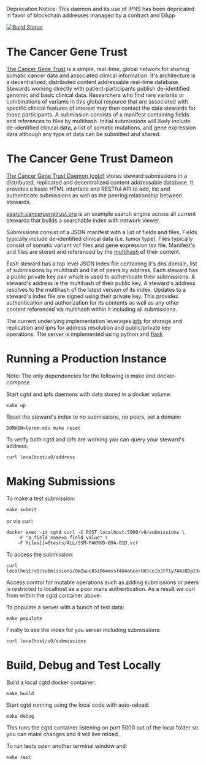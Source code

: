 Deprecation Notice: This daemon and its use of IPNS has been depricated in favor of blockchain addresses managed by a contract and DApp

[![Build Status](https://travis-ci.org/ga4gh/cgtd.svg?branch=master)](https://travis-ci.org/ga4gh/cgtd)

# The Cancer Gene Trust
[The Cancer Gene Trust](http://www.cancergenetrust.org) is a simple, real-time, global network for sharing somatic cancer data and associated clinical information. It's architecture is a decentralized, distributed content addressable real-time database. Stewards working directly with patient-participants publish de-identified genomic and basic clinical data. Researchers who find rare variants or combinations of variants in this global resource that are associated with specific clinical features of interest may then contact the data stewards for those participants. A submission consists of a manifest containing fields and references to files by multihash. Initial submissions will likely include de-identified clinical data, a list of somatic mutations, and gene expression data although any type of data can be submitted and shared.

# The Cancer Gene Trust Dameon
[The Cancer Gene Trust Daemon (cgtd)](https://github.com/cancergenetrust/cgtd) stores steward submissions in a distributed, replicated and decentralized content addressable database. It provides a basic HTML interface and RESTful API to add, list and authenticate submissions as well as the peering relationship between stewards. 

[search.cancergenetrust.org](http://search.cancergenetrust.org) is an example search engine across all current stewards that builds a searchable index with network viewer.

Submissions consist of a JSON manifest with a list of fields and files. Fields typically include de-identified clinical data (i.e. tumor type). Files typically consist of somatic variant vcf files and gene expression tsv file. Manifest's and files are stored and referenced by the [multihash](https://github.com/jbenet/multihash) of their content.

Eash steward has a top level JSON index file containing it's dns domain, list of submissions by multihash and list of peers by address. Each steward has a public private key pair which is used to authenticate their submissions. A steward's address is the multihash of their public key. A steward's address resolves to the multihash of the latest version of its index. Updates to a steward's index file are signed using their private key. This provides authentication and authorization for its contents as well as any other content referenced via multihash within it including all submissions. 

The current underlying implementation leverages [ipfs](http://ipfs.io) for storage and replication and ipns for address resolution and public/private key operations. The server is implemented using python and [flask](http://flask.pocoo.org/)

# Running a Production Instance

Note: The only dependencies for the following is make and docker-compose

Start cgtd and ipfs daemons with data stored in a docker volume:

    make up

Reset the steward's index to no submissions, no peers, set a domain:

    DOMAIN=lorem.edu make reset

To verify both cgtd and ipfs are working you can query your steward's address:

    curl localhost/v0/address

# Making Submissions

To make a test submission:

    make submit

or via curl:

    docker exec -it cgtd curl -X POST localhost:5000/v0/submissions \
        -F "a_field_name=a_field_value" \
        -F files[]=@tests/ALL/SSM-PAKMVD-09A-01D.vcf

To access the submission:

    curl localhost/v0/submissions/QmZwuc83iD64mvsf484aGcerUHJce1bJtf1y7AAzQDp234

Access control for mutable operations such as adding submissions or peers is restricted to localhost as a poor mans authentication. As a result we curl from within the cgtd container above.

To populate a server with a bunch of test data:

    make populate

Finally to see the index for you server including submissions:

    curl localhost/v0/submissions

# Build, Debug and Test Locally

Build a local cgtd docker container:

    make build

Start cgtd running using the local code with auto-reload:

    make debug

This runs the cgtd container listening on port 5000 out of the local folder so you can make changes and it will live reload.

To run tests open another terminal window and:

    make test
